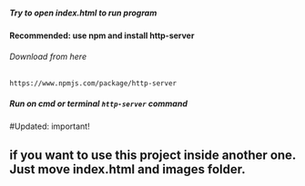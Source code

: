 ##### Try to open index.html to run program

#### Recommended: use npm and install http-server

###### Download from here
`https://www.npmjs.com/package/http-server`

##### Run on cmd or terminal `http-server` command 


#Updated: important!

## if you want to use this project inside another one. Just move index.html and images folder.
